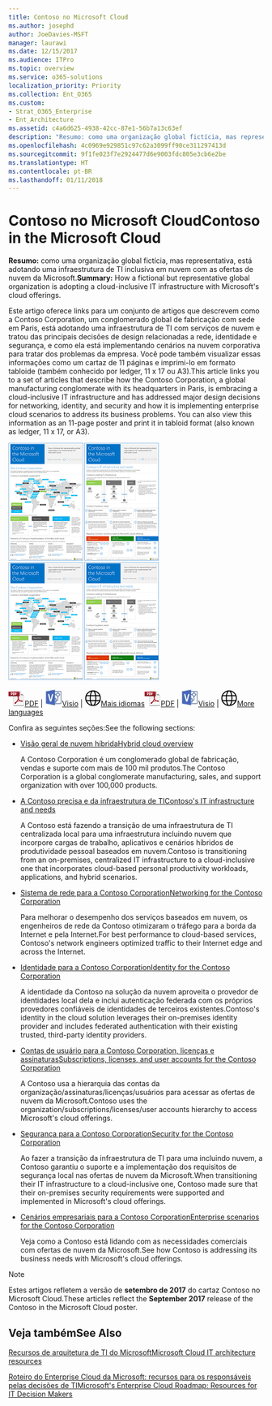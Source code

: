 ```yaml
---
title: Contoso no Microsoft Cloud
ms.author: josephd
author: JoeDavies-MSFT
manager: laurawi
ms.date: 12/15/2017
ms.audience: ITPro
ms.topic: overview
ms.service: o365-solutions
localization_priority: Priority
ms.collection: Ent_O365
ms.custom:
- Strat_O365_Enterprise
- Ent_Architecture
ms.assetid: c4a6d625-4938-42cc-87e1-56b7a13c63ef
description: "Resumo: como uma organização global fictícia, mas representativa, está adotando uma infraestrutura de TI inclusiva em nuvem com as ofertas de nuvem da Microsoft."
ms.openlocfilehash: 4c0969e929851c97c62a3099ff90ce311297413d
ms.sourcegitcommit: 9f1fe023f7e2924477d6e9003fdc805e3cb6e2be
ms.translationtype: HT
ms.contentlocale: pt-BR
ms.lasthandoff: 01/11/2018
---
```

# <a name="contoso-in-the-microsoft-cloud"></a><span data-ttu-id="7d1e5-103">Contoso no Microsoft Cloud</span><span class="sxs-lookup"><span data-stu-id="7d1e5-103">Contoso in the Microsoft Cloud</span></span>

 <span data-ttu-id="7d1e5-104">**Resumo:** como uma organização global fictícia, mas representativa, está adotando uma infraestrutura de TI inclusiva em nuvem com as ofertas de nuvem da Microsoft.</span><span class="sxs-lookup"><span data-stu-id="7d1e5-104">**Summary:** How a fictional but representative global organization is adopting a cloud-inclusive IT infrastructure with Microsoft's cloud offerings.</span></span>
  
<span data-ttu-id="7d1e5-p101">Este artigo oferece links para um conjunto de artigos que descrevem como a Contoso Corporation, um conglomerado global de fabricação com sede em Paris, está adotando uma infraestrutura de TI com serviços de nuvem e tratou das principais decisões de design relacionadas a rede, identidade e segurança, e como ela está implementando cenários na nuvem corporativa para tratar dos problemas da empresa. Você pode também visualizar essas informações como um cartaz de 11 páginas e imprimi-lo em formato tabloide (também conhecido por ledger, 11 x 17 ou A3).</span><span class="sxs-lookup"><span data-stu-id="7d1e5-p101">This article links you to a set of articles that describe how the Contoso Corporation, a global manufacturing conglomerate with its headquarters in Paris, is embracing a cloud-inclusive IT infrastructure and has addressed major design decisions for networking, identity, and security and how it is implementing enterprise cloud scenarios to address its business problems. You can also view this information as an 11-page poster and print it in tabloid format (also known as ledger, 11 x 17, or A3).</span></span>
  
<span data-ttu-id="7d1e5-107">[![Imagem em miniatura do cartaz Contoso na Microsoft Cloud](images/Contoso_Poster/Thumbnail.png)](https://www.microsoft.com/download/details.aspx?id=54427)</span><span class="sxs-lookup"><span data-stu-id="7d1e5-107">[![Thumb image of the Contoso in the Microsoft Cloud poster.](images/Contoso_Poster/Thumbnail.png)](https://www.microsoft.com/download/details.aspx?id=54427)</span></span>
  
<span data-ttu-id="7d1e5-108">![Arquivo PDF](images/Common_Images/PDFIcon.png)[PDF](https://go.microsoft.com/fwlink/p/?linkid=842085)  | ![Arquivo do Visio](images/Common_Images/VisioIcon.png)[Visio](https://go.microsoft.com/fwlink/p/?linkid=842086)  | ![Ver uma página com as versões em outros idiomas](images/Common_Images/GlobeIcon.png)[Mais idiomas](https://www.microsoft.com/download/details.aspx?id=54427)</span><span class="sxs-lookup"><span data-stu-id="7d1e5-108">![PDF file](images/Common_Images/PDFIcon.png)[PDF](https://go.microsoft.com/fwlink/p/?linkid=842085)  | ![Visio file](images/Common_Images/VisioIcon.png)[Visio](https://go.microsoft.com/fwlink/p/?linkid=842086)  | ![See a page with versions in additional languages](images/Common_Images/GlobeIcon.png)[More languages](https://www.microsoft.com/download/details.aspx?id=54427)</span></span>
  
<span data-ttu-id="7d1e5-109">Confira as seguintes seções:</span><span class="sxs-lookup"><span data-stu-id="7d1e5-109">See the following sections:</span></span>
  
- [<span data-ttu-id="7d1e5-110">Visão geral de nuvem híbrida</span><span class="sxs-lookup"><span data-stu-id="7d1e5-110">Hybrid cloud overview</span></span>](hybrid-cloud-overview.md)
    
    <span data-ttu-id="7d1e5-111">A Contoso Corporation é um conglomerado global de fabricação, vendas e suporte com mais de 100 mil produtos.</span><span class="sxs-lookup"><span data-stu-id="7d1e5-111">The Contoso Corporation is a global conglomerate manufacturing, sales, and support organization with over 100,000 products.</span></span>
    
- [<span data-ttu-id="7d1e5-112">A Contoso precisa e da infraestrutura de TI</span><span class="sxs-lookup"><span data-stu-id="7d1e5-112">Contoso's IT infrastructure and needs</span></span>](contoso-it-infrastructure-and-needs.md)
    
    <span data-ttu-id="7d1e5-113">A Contoso está fazendo a transição de uma infraestrutura de TI centralizada local para uma infraestrutura incluindo nuvem que incorpore cargas de trabalho, aplicativos e cenários híbridos de produtividade pessoal baseados em nuvem.</span><span class="sxs-lookup"><span data-stu-id="7d1e5-113">Contoso is transitioning from an on-premises, centralized IT infrastructure to a cloud-inclusive one that incorporates cloud-based personal productivity workloads, applications, and hybrid scenarios.</span></span>
    
- [<span data-ttu-id="7d1e5-114">Sistema de rede para a Contoso Corporation</span><span class="sxs-lookup"><span data-stu-id="7d1e5-114">Networking for the Contoso Corporation</span></span>](networking-for-the-contoso-corporation.md)
    
    <span data-ttu-id="7d1e5-115">Para melhorar o desempenho dos serviços baseados em nuvem, os engenheiros de rede da Contoso otimizaram o tráfego para a borda da Internet e pela Internet.</span><span class="sxs-lookup"><span data-stu-id="7d1e5-115">For best performance to cloud-based services, Contoso's network engineers optimized traffic to their Internet edge and across the Internet.</span></span>
    
- [<span data-ttu-id="7d1e5-116">Identidade para a Contoso Corporation</span><span class="sxs-lookup"><span data-stu-id="7d1e5-116">Identity for the Contoso Corporation</span></span>](identity-for-the-contoso-corporation.md)
    
    <span data-ttu-id="7d1e5-117">A identidade da Contoso na solução da nuvem aproveita o provedor de identidades local dela e inclui autenticação federada com os próprios provedores confiáveis de identidades de terceiros existentes.</span><span class="sxs-lookup"><span data-stu-id="7d1e5-117">Contoso's identity in the cloud solution leverages their on-premises identity provider and includes federated authentication with their existing trusted, third-party identity providers.</span></span>
    
- [<span data-ttu-id="7d1e5-118">Contas de usuário para a Contoso Corporation, licenças e assinaturas</span><span class="sxs-lookup"><span data-stu-id="7d1e5-118">Subscriptions, licenses, and user accounts for the Contoso Corporation</span></span>](subscriptions-licenses-and-user-accounts-for-the-contoso-corporation.md)
    
    <span data-ttu-id="7d1e5-119">A Contoso usa a hierarquia das contas da organização/assinaturas/licenças/usuários para acessar as ofertas de nuvem da Microsoft.</span><span class="sxs-lookup"><span data-stu-id="7d1e5-119">Contoso uses the organization/subscriptions/licenses/user accounts hierarchy to access Microsoft's cloud offerings.</span></span>
    
- [<span data-ttu-id="7d1e5-120">Segurança para a Contoso Corporation</span><span class="sxs-lookup"><span data-stu-id="7d1e5-120">Security for the Contoso Corporation</span></span>](security-for-the-contoso-corporation.md)
    
    <span data-ttu-id="7d1e5-121">Ao fazer a transição da infraestrutura de TI para uma incluindo nuvem, a Contoso garantiu o suporte e a implementação dos requisitos de segurança local nas ofertas de nuvem da Microsoft.</span><span class="sxs-lookup"><span data-stu-id="7d1e5-121">When transitioning their IT infrastructure to a cloud-inclusive one, Contoso made sure that their on-premises security requirements were supported and implemented in Microsoft's cloud offerings.</span></span>
    
- [<span data-ttu-id="7d1e5-122">Cenários empresariais para a Contoso Corporation</span><span class="sxs-lookup"><span data-stu-id="7d1e5-122">Enterprise scenarios for the Contoso Corporation</span></span>](enterprise-scenarios-for-the-contoso-corporation.md)
    
    <span data-ttu-id="7d1e5-123">Veja como a Contoso está lidando com as necessidades comerciais com ofertas de nuvem da Microsoft.</span><span class="sxs-lookup"><span data-stu-id="7d1e5-123">See how Contoso is addressing its business needs with Microsoft's cloud offerings.</span></span>
    
> [!NOTE]
> <span data-ttu-id="7d1e5-124">Estes artigos refletem a versão de **setembro de 2017** do cartaz Contoso no Microsoft Cloud.</span><span class="sxs-lookup"><span data-stu-id="7d1e5-124">These articles reflect the **September 2017** release of the Contoso in the Microsoft Cloud poster.</span></span>
  
## <a name="see-also"></a><span data-ttu-id="7d1e5-125">Veja também</span><span class="sxs-lookup"><span data-stu-id="7d1e5-125">See Also</span></span>

[<span data-ttu-id="7d1e5-126">Recursos de arquitetura de TI do Microsoft</span><span class="sxs-lookup"><span data-stu-id="7d1e5-126">Microsoft Cloud IT architecture resources</span></span>](microsoft-cloud-it-architecture-resources.md)

<span data-ttu-id="7d1e5-127">[Roteiro do Enterprise Cloud da Microsoft: recursos para os responsáveis pelas decisões de TI]((https://sway.com/FJ2xsyWtkJc2taRD))</span><span class="sxs-lookup"><span data-stu-id="7d1e5-127">[Microsoft's Enterprise Cloud Roadmap: Resources for IT Decision Makers]((https://sway.com/FJ2xsyWtkJc2taRD))</span></span>



